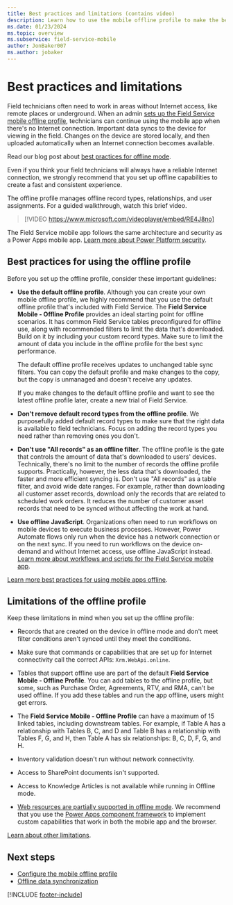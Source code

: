 ```yaml
---
title: Best practices and limitations (contains video)
description: Learn how to use the mobile offline profile to make the best use of the Field Service mobile app when your field technicians don't have Internet access.
ms.date: 01/23/2024
ms.topic: overview
ms.subservice: field-service-mobile
author: JonBaker007
ms.author: jobaker
---
```


# Best practices and limitations

Field technicians often need to work in areas without Internet access, like remote places or underground. When an admin [sets up the Field Service mobile offline profile](mobile-power-app-system-offline-setup.md), technicians can continue using the mobile app when there's no Internet connection. Important data syncs to the device for viewing in the field. Changes on the device are stored locally, and then uploaded automatically when an Internet connection becomes available.

Read our blog post about [best practices for offline mode](https://cloudblogs.microsoft.com/dynamics365/administrator/2023/11/06/best-practices-for-offline-mode-in-the-field-service-mobile-app-part-1/).

Even if you think your field technicians will always have a reliable Internet connection, we strongly recommend that you set up offline capabilities to create a fast and consistent experience.

The offline profile manages offline record types, relationships, and user assignments. For a guided walkthrough, watch this brief video.

> [!VIDEO https://www.microsoft.com/videoplayer/embed/RE4J8no]

The Field Service mobile app follows the same architecture and security as a Power Apps mobile app. [Learn more about Power Platform security](/power-platform/admin/security/overview#the-application-and-data-on-the-device).

## Best practices for using the offline profile

Before you set up the offline profile, consider these important guidelines:

- **Use the default offline profile**. Although you can create your own mobile offline profile, we highly recommend that you use the default offline profile that's included with Field Service. The **Field Service Mobile - Offline Profile** provides an ideal starting point for offline scenarios. It has common Field Service tables preconfigured for offline use, along with recommended filters to limit the data that's downloaded. Build on it by including your custom record types. Make sure to limit the amount of data you include in the offline profile for the best sync performance.

  The default offline profile receives updates to unchanged table sync filters. You can copy the default profile and make changes to the copy, but the copy is unmanaged and doesn't receive any updates.

  If you make changes to the default offline profile and want to see the latest offline profile later, create a new trial of Field Service.

- **Don't remove default record types from the offline profile**. We purposefully added default record types to make sure that the right data is available to field technicians. Focus on adding the record types you need rather than removing ones you don't.

- **Don't use "All records" as an offline filter**. The offline profile is the gate that controls the amount of data that's downloaded to users' devices. Technically, there's no limit to the number of records the offline profile supports. Practically, however, the less data that's downloaded, the faster and more efficient syncing is. Don't use "All records" as a table filter, and avoid wide date ranges. For example, rather than downloading all customer asset records, download only the records that are related to scheduled work orders. It reduces the number of customer asset records that need to be synced without affecting the work at hand.

- **Use offline JavaScript**. Organizations often need to run workflows on mobile devices to execute business processes. However, Power Automate flows only run when the device has a network connection or on the next sync. If you need to run workflows on the device on-demand and without Internet access, use offline JavaScript instead. [Learn more about workflows and scripts for the Field Service mobile app](mobile-power-app-workflows.md).

[Learn more best practices for using mobile apps offline](/power-apps/mobile/mobile-offline-guidelines).

## Limitations of the offline profile

Keep these limitations in mind when you set up the offline profile:

- Records that are created on the device in offline mode and don't meet filter conditions aren't synced until they meet the conditions.

- Make sure that commands or capabilities that are set up for Internet connectivity call the correct APIs: `Xrm.WebApi.online`.

- Tables that support offline use are part of the default **Field Service Mobile - Offline Profile**. You can add tables to the offline profile, but some, such as Purchase Order, Agreements, RTV, and RMA, can't be used offline. If you add these tables and run the app offline, users might get errors.

- The **Field Service Mobile - Offline Profile** can have a maximum of 15 linked tables, including downstream tables. For example, if Table A has a relationship with Tables B, C, and D and Table B has a relationship with Tables F, G, and H, then Table A has six relationships: B, C, D, F, G, and H.

- Inventory validation doesn't run without network connectivity.

- Access to SharePoint documents isn't supported.

- Access to Knowledge Articles is not available while running in Offline mode. 

- [Web resources are partially supported in offline mode](/power-apps/mobile/offline-capabilities#limitations). We recommend that you use the [Power Apps component framework](/powerapps/developer/component-framework/overview) to implement custom capabilities that work in both the mobile app and the browser.

[Learn about other limitations](../mobile-app/mobile-offline-capabilities.md).

## Next steps

- [Configure the mobile offline profile](mobile-power-app-system-offline-setup.md)
- [Offline data synchronization](mobile-power-app-system-offline-sync.md)

[!INCLUDE [footer-include](../includes/footer-banner.md)]
